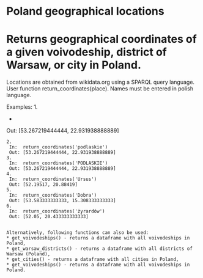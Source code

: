 # Poland geographical locations
Returns geographical coordinates of a given voivodeship, district of Warsaw, or city in Poland.
==============

Locations are obtained from wikidata.org using a SPARQL query language.
User function return_coordinates(place). 
Names must be entered in polish language.

Examples:
1. 
   * ```In:  return_coordinates('województwo podlaskie')
   Out: [53.267219444444, 22.931938888889]
   ```
2.
    In:  return_coordinates('podlaskie')
    Out: [53.267219444444, 22.931938888889]
3.
    In:  return_coordinates('PODLASKIE')
    Out: [53.267219444444, 22.931938888889]
4.
    In:  return_coordinates('Ursus')
    Out: [52.19517, 20.88419] 
5.
    In:  return_coordinates('Dobra')
    Out: [53.583333333333, 15.308333333333] 
6.
    In:  return_coordinates('żyrardów')
    Out: [52.05, 20.433333333333]       
    
    
Alternatively, following functions can also be used:
* get_voivodeships() - returns a dataframe with all voivodeships in Poland,
* get_warsaw_districts() - returns a dataframe with all districts of Warsaw (Poland),
* get_cities() - returns a dataframe with all cities in Poland,
* get_voivodeships() - returns a dataframe with all voivodeships in Poland.    
